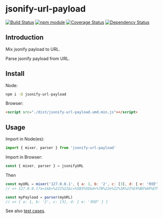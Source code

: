 # jsonify-url-payload

[![Build Status](https://travis-ci.org/jinghua000/jsonify-url-payload.svg?branch=master)](https://travis-ci.org/jinghua000/jsonify-url-payload)
[![npm module](https://badge.fury.io/js/jsonify-url-payload.svg)](https://www.npmjs.com/package/jsonify-url-payload)
[![Coverage Status](https://coveralls.io/repos/github/jinghua000/jsonify-url-payload/badge.svg?branch=master)](https://coveralls.io/github/jinghua000/jsonify-url-payload?branch=master)
[![Dependency Status](https://david-dm.org/jinghua000/jsonify-url-payload.svg)](https://david-dm.org/jinghua000/jsonify-url-payload)

## Introduction

Mix jsonify payload to URL.

Parse jsonify payload from URL.

## Install

Node:

```bash
npm i -D jsonify-url-payload
```

Browser:

```html
<script src="./dist/jsonify-url-payload.umd.min.js"></script>
```

## Usage

Import in Node(es):

```js
import { mixer, parser } from 'jsonify-url-payload'
```

Import in Browser:

```js
const { mixer, parser } = jsonifyURL
```

Then

```js
const myURL = mixer('127.0.0.1', { a: 1, b: '2', c: [3], d: { e: '你好' } })
// => 127.0.0.1?a=1&b=%222%22&c=%5B3%5D&d=%7B%22e%22%3A%22%E4%BD%A0%E5%A5%BD%22%7D

const myPayload = parser(myURL)
// => { a: 1, b: '2', c: [3], d: { e: '你好' } }
```

See also [test cases](https://github.com/jinghua000/jsonify-url-payload/blob/master/test/README.md).

